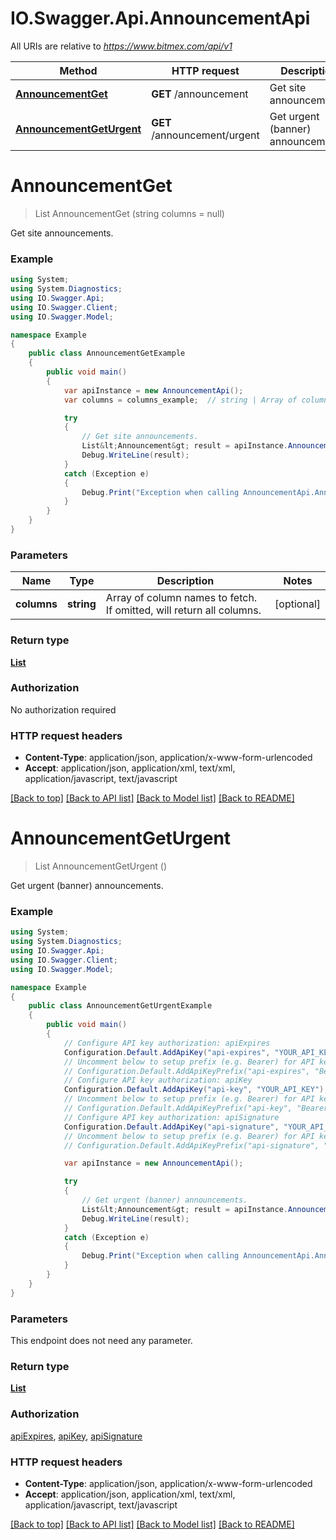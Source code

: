 # IO.Swagger.Api.AnnouncementApi

All URIs are relative to *https://www.bitmex.com/api/v1*

Method | HTTP request | Description
------------- | ------------- | -------------
[**AnnouncementGet**](AnnouncementApi.md#announcementget) | **GET** /announcement | Get site announcements.
[**AnnouncementGetUrgent**](AnnouncementApi.md#announcementgeturgent) | **GET** /announcement/urgent | Get urgent (banner) announcements.


<a name="announcementget"></a>
# **AnnouncementGet**
> List<Announcement> AnnouncementGet (string columns = null)

Get site announcements.

### Example
```csharp
using System;
using System.Diagnostics;
using IO.Swagger.Api;
using IO.Swagger.Client;
using IO.Swagger.Model;

namespace Example
{
    public class AnnouncementGetExample
    {
        public void main()
        {
            var apiInstance = new AnnouncementApi();
            var columns = columns_example;  // string | Array of column names to fetch. If omitted, will return all columns. (optional) 

            try
            {
                // Get site announcements.
                List&lt;Announcement&gt; result = apiInstance.AnnouncementGet(columns);
                Debug.WriteLine(result);
            }
            catch (Exception e)
            {
                Debug.Print("Exception when calling AnnouncementApi.AnnouncementGet: " + e.Message );
            }
        }
    }
}
```

### Parameters

Name | Type | Description  | Notes
------------- | ------------- | ------------- | -------------
 **columns** | **string**| Array of column names to fetch. If omitted, will return all columns. | [optional] 

### Return type

[**List<Announcement>**](Announcement.md)

### Authorization

No authorization required

### HTTP request headers

 - **Content-Type**: application/json, application/x-www-form-urlencoded
 - **Accept**: application/json, application/xml, text/xml, application/javascript, text/javascript

[[Back to top]](#) [[Back to API list]](../README.md#documentation-for-api-endpoints) [[Back to Model list]](../README.md#documentation-for-models) [[Back to README]](../README.md)

<a name="announcementgeturgent"></a>
# **AnnouncementGetUrgent**
> List<Announcement> AnnouncementGetUrgent ()

Get urgent (banner) announcements.

### Example
```csharp
using System;
using System.Diagnostics;
using IO.Swagger.Api;
using IO.Swagger.Client;
using IO.Swagger.Model;

namespace Example
{
    public class AnnouncementGetUrgentExample
    {
        public void main()
        {
            // Configure API key authorization: apiExpires
            Configuration.Default.AddApiKey("api-expires", "YOUR_API_KEY");
            // Uncomment below to setup prefix (e.g. Bearer) for API key, if needed
            // Configuration.Default.AddApiKeyPrefix("api-expires", "Bearer");
            // Configure API key authorization: apiKey
            Configuration.Default.AddApiKey("api-key", "YOUR_API_KEY");
            // Uncomment below to setup prefix (e.g. Bearer) for API key, if needed
            // Configuration.Default.AddApiKeyPrefix("api-key", "Bearer");
            // Configure API key authorization: apiSignature
            Configuration.Default.AddApiKey("api-signature", "YOUR_API_KEY");
            // Uncomment below to setup prefix (e.g. Bearer) for API key, if needed
            // Configuration.Default.AddApiKeyPrefix("api-signature", "Bearer");

            var apiInstance = new AnnouncementApi();

            try
            {
                // Get urgent (banner) announcements.
                List&lt;Announcement&gt; result = apiInstance.AnnouncementGetUrgent();
                Debug.WriteLine(result);
            }
            catch (Exception e)
            {
                Debug.Print("Exception when calling AnnouncementApi.AnnouncementGetUrgent: " + e.Message );
            }
        }
    }
}
```

### Parameters
This endpoint does not need any parameter.

### Return type

[**List<Announcement>**](Announcement.md)

### Authorization

[apiExpires](../README.md#apiExpires), [apiKey](../README.md#apiKey), [apiSignature](../README.md#apiSignature)

### HTTP request headers

 - **Content-Type**: application/json, application/x-www-form-urlencoded
 - **Accept**: application/json, application/xml, text/xml, application/javascript, text/javascript

[[Back to top]](#) [[Back to API list]](../README.md#documentation-for-api-endpoints) [[Back to Model list]](../README.md#documentation-for-models) [[Back to README]](../README.md)

